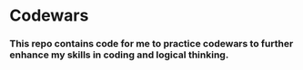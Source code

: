 # Codewars

### This repo contains code for me to practice codewars to further enhance my skills in coding and logical thinking.
